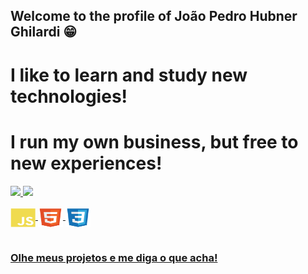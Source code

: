 ## Welcome to the profile of João Pedro Hubner Ghilardi 😁
# I like to learn and study new technologies!
# I run my own business, but free to new experiences!

 <div>
   <a href="https://github.com/DevJeipi">
   <img height="180em" src="https://github-readme-stats.vercel.app/api?username=DevJeipi&show_icons=true&theme=merko&include_all_commits=true&count_private=true"/>
   <img height="180em" src="https://github-readme-stats.vercel.app/api/top-langs/?username=DevJeipi&layout=compact&langs_count=6&theme=merko"/>
</div>
    
<div style="display: inline_block"><br>
  <img align="center" alt="Js" height="30" width="40" src="https://raw.githubusercontent.com/devicons/devicon/master/icons/javascript/javascript-plain.svg">
  <img align="center" alt="HTML" height="30" width="40" src="https://raw.githubusercontent.com/devicons/devicon/master/icons/html5/html5-original.svg">
  <img align="center" alt="CSS" height="30" width="40" src="https://raw.githubusercontent.com/devicons/devicon/master/icons/css3/css3-original.svg">
</div>
 
<br>
 
### Olhe meus projetos e me diga o que acha!
